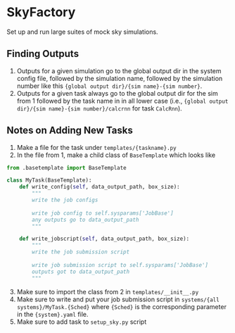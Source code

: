# SkyFactory
Set up and run large suites of mock sky simulations.

## Finding Outputs
1. Outputs for a given simulation go to the global output dir in the system config file, followed by the 
  simulation name, followed by the simulation number like this `{global output dir}/{sim name}-{sim number}`.
2. Outputs for a given task always go to the global output dir for the sim from 1 followed by the task name in 
  in all lower case (i.e., `{global output dir}/{sim name}-{sim number}/calcrnn` for task `CalcRnn`).

## Notes on Adding New Tasks
1. Make a file for the task under `templates/{taskname}.py`
2. In the file from 1, make a child class of `BaseTemplate` which looks like
  ```python
  from .basetemplate import BaseTemplate
  
  class MyTask(BaseTemplate):
      def write_config(self, data_output_path, box_size):
          """
          write the job configs
          
          write job config to self.sysparams['JobBase']
          any outputs go to data_output_path
          """

      def write_jobscript(self, data_output_path, box_size):
          """
          write the job submission script
          
          write job submission script to self.sysparams['JobBase']
          outputs got to data_output_path
          """
  ```
3. Make sure to import the class from 2 in `templates/__init__.py`
4. Make sure to write and put your job submission script in `systems/{all systems}/MyTask.{Sched}` 
  where `{Sched}` is the corresponding parameter in the `{system}.yaml` file.
4. Make sure to add task to `setup_sky.py` script
